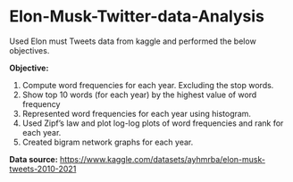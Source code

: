 # Elon-Musk-Twitter-data-Analysis

Used Elon must Tweets data from kaggle and performed the below objectives.


**Objective:**

1. Compute word frequencies for each year. Excluding the stop words.
2. Show top 10 words (for each year) by the highest value of word frequency
3. Represented word frequencies for each year using histogram.
4. Used Zipf’s law and plot log-log plots of word frequencies and rank for each year.
5. Created bigram network graphs for each year.


**Data source:**
https://www.kaggle.com/datasets/ayhmrba/elon-musk-tweets-2010-2021
